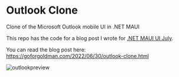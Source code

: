 # Outlook Clone
Clone of the Microsoft Outlook mobile UI in .NET MAUI
    
This repo has the code for a blog post I wrote for [.NET MAUI UI July](https://goforgoldman.com/2022/05/19/maui-ui-july.html).
    
You can read the blog post here: https://goforgoldman.com/2022/06/30/outlook-clone.html

![outlookpreview](https://goforgoldman.com/images/OutlookClone.gif)
